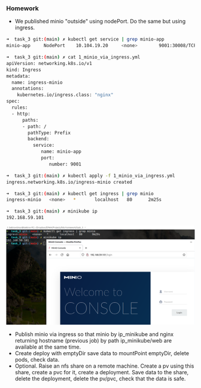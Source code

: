 ### Homework
* We published minio "outside" using nodePort. Do the same but using ingress.
```bash
➜  task_3 git:(main) ✗ kubectl get service | grep minio-app
minio-app     NodePort    10.104.19.20     <none>        9001:30008/TCP   15m
```

```bash
➜  task_3 git:(main) ✗ cat 1_minio_via_ingress.yml                 
apiVersion: networking.k8s.io/v1
kind: Ingress
metadata:
  name: ingress-minio
  annotations:
    kubernetes.io/ingress.class: "nginx"
spec:
  rules:
  - http:
      paths:
      - path: /
        pathType: Prefix
        backend:
          service:
             name: minio-app
             port:
                number: 9001
```

```bash
➜  task_3 git:(main) ✗ kubectl apply -f 1_minio_via_ingress.yml
ingress.networking.k8s.io/ingress-minio created
```

```bash
➜  task_3 git:(main) ✗ kubectl get ingress | grep minio
ingress-minio   <none>   *       localhost   80      2m25s
```

```bash
➜  task_3 git:(main) ✗ minikube ip
192.168.59.101
```
![alt tag](screenshots/task3_1.png)


* Publish minio via ingress so that minio by ip_minikube and nginx returning hostname (previous job) by path ip_minikube/web are available at the same time.
* Create deploy with emptyDir save data to mountPoint emptyDir, delete pods, check data.
* Optional. Raise an nfs share on a remote machine. Create a pv using this share, create a pvc for it, create a deployment. Save data to the share, delete the deployment, delete the pv/pvc, check that the data is safe.
